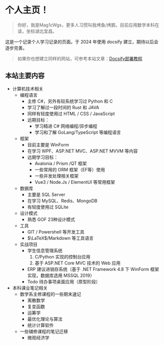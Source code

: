 # 个人主页！

> 你好，我是Mag1cWgs，更多人习惯叫我烤鱼/烤鹅，目前应用数学本科在读，坐标湖北宜昌。

这是一个记录个人学习记录的页面。于 2024 年使用 docsify 建立，期待以后会逐步完善。

> 如果你也想建立同样的网站，可参考本站文章：[Docsify部署教程](/ProjectDocs/cs/Docsify/docsify-startinit.md)


## 本站主要内容
- 计算机技术相关
    - 编程语言
        - 主修 C#，另外有较系统学习过 Python 和 C
        - 学习了解过一段时间的 Rust 和 JAVA
        - 同样有轻度使用过 HTML / CSS / JavaScript
        - 远期目标：
            - 学习精进 C# 网络编程/异步编程
            - 学习和了解 GoLang/TypeScript 等编程语言
    - 框架
        - 目前主要是 WinForm
        - 在学习 WPF、ASP.NET MVC、ASP.NET MVVM 等内容
        - 远期学习目标：
            - Avalonia / Prism /QT 框架
            - 一些常用的 ORM 框架（EF等）使用
            - 一些并发处理相关框架
            - Vue3 / Node.Js / ElementUI 等常用框架
    - 数据库
        - 主要是 SQL Server
        - 在学习 MySQL、Redis、MongoDB
        - 有轻度使用过 SQLite
    - 设计模式
        - 熟悉 GOF 23种设计模式
    - 工具
        - GIT / Powershell 等开发工具
        - $\LaTeX$/Markdown 等工具语言
    - 实战项目
        - 学生信息管理系统
            1. C/Python 实现的控制台应用
            2. 基于 ASP.NET Core MVC 技术的 Web 应用
        - ERP 建议进销存系统（基于 .NET Framework 4.8 下 WinForm 框架实现，数据库选用 MSSQL 2019）
        - Todo 待办事项桌面应用（原型阶段）
- 本科课业笔记相关
    - 数学系主修课程的一些期末速记
        - 离散数学
        - 复变函数
        - 运筹学
        - 最优化理论与算法
        - 统计计算软件
    - 一些辅修课程的笔记迁移
        - 微观经济学


